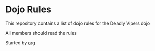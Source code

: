 Dojo Rules
==========

This repository contains a list of dojo rules for the Deadly Vipers dojo

All members should read the rules

Started by [org]("https://github.com/deadlyvipers")
